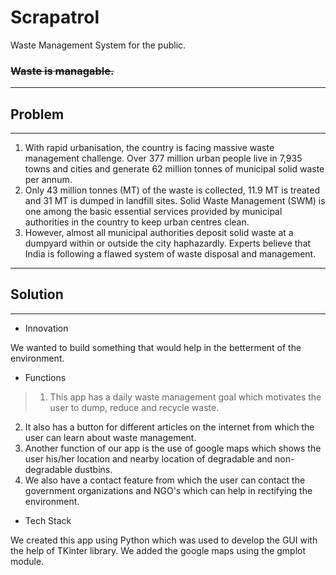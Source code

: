 # Scrapatrol
Waste Management System for the public.

### ~~Waste is managable.~~
---
## Problem
---

1. With rapid urbanisation, the country is facing massive waste management challenge. Over 377 million urban people live in 7,935 towns and cities and generate 62 million tonnes of municipal solid waste per annum. 
2. Only 43 million tonnes (MT) of the waste is collected, 11.9 MT is treated and 31 MT is dumped in landfill sites. Solid Waste Management (SWM) is one among the basic essential services provided by municipal authorities in the country to keep urban centres clean. 
3. However, almost all municipal authorities deposit solid waste at a dumpyard within or outside the city haphazardly. Experts believe that India is following a flawed system of waste disposal and management.

---
## Solution
---
- Innovation

We wanted to build something that would help in the betterment of the environment.

- Functions 

>1. This app has a daily waste management goal which motivates the user to dump, reduce and recycle waste.
2. It also has a button for different articles on the internet from which the user can learn about waste management. 
3. Another function of our app is the use of google maps which shows the user his/her location and nearby location of degradable and non-degradable dustbins.
4. We also have a contact feature from which the user can contact the government organizations and NGO's which can help in rectifying the environment.

- Tech Stack

We created this app using Python which was used to develop the GUI with the help of TKinter library.
We added the google maps using the gmplot module. 
